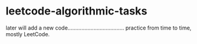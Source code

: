 # leetcode-algorithmic-tasks

later will add a new code.....................................
practice from time to time,
mostly LeetCode.


